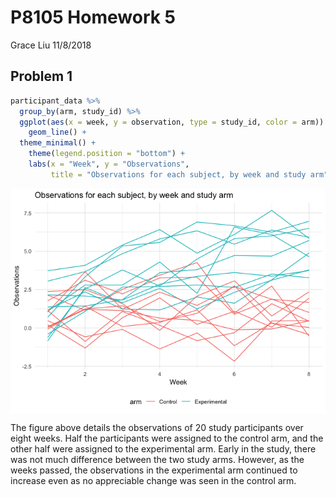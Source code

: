 P8105 Homework 5
================
Grace Liu
11/8/2018

Problem 1
---------

``` r
participant_data %>% 
  group_by(arm, study_id) %>% 
  ggplot(aes(x = week, y = observation, type = study_id, color = arm)) + 
    geom_line() +
  theme_minimal() +
    theme(legend.position = "bottom") +
    labs(x = "Week", y = "Observations", 
         title = "Observations for each subject, by week and study arm")
```

<img src="p8105_hw5_gsl2116_files/figure-markdown_github/study line graph-1.png" style="display: block; margin: auto;" />

The figure above details the observations of 20 study participants over eight weeks. Half the participants were assigned to the control arm, and the other half were assigned to the experimental arm. Early in the study, there was not much difference between the two study arms. However, as the weeks passed, the observations in the experimental arm continued to increase even as no appreciable change was seen in the control arm.
